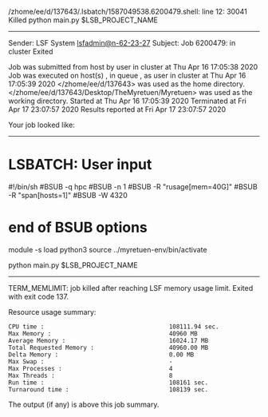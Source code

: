 /zhome/ee/d/137643/.lsbatch/1587049538.6200479.shell: line 12: 30041 Killed                  python main.py $LSB_PROJECT_NAME

------------------------------------------------------------
Sender: LSF System <lsfadmin@n-62-23-27>
Subject: Job 6200479: <NNAgent28000-IMP-sample-length10-hist10> in cluster <dcc> Exited

Job <NNAgent28000-IMP-sample-length10-hist10> was submitted from host <n-62-27-19> by user <s183905> in cluster <dcc> at Thu Apr 16 17:05:38 2020
Job was executed on host(s) <n-62-23-27>, in queue <hpc>, as user <s183905> in cluster <dcc> at Thu Apr 16 17:05:39 2020
</zhome/ee/d/137643> was used as the home directory.
</zhome/ee/d/137643/Desktop/TheMyretuen/Myretuen> was used as the working directory.
Started at Thu Apr 16 17:05:39 2020
Terminated at Fri Apr 17 23:07:57 2020
Results reported at Fri Apr 17 23:07:57 2020

Your job looked like:

------------------------------------------------------------
# LSBATCH: User input
#!/bin/sh
#BSUB -q hpc
#BSUB -n 1
#BSUB -R "rusage[mem=40G]"
#BSUB -R "span[hosts=1]"
#BSUB -W 4320
# end of BSUB options

module -s load python3
source ../myretuen-env/bin/activate

python main.py $LSB_PROJECT_NAME


------------------------------------------------------------

TERM_MEMLIMIT: job killed after reaching LSF memory usage limit.
Exited with exit code 137.

Resource usage summary:

    CPU time :                                   108111.94 sec.
    Max Memory :                                 40960 MB
    Average Memory :                             16024.17 MB
    Total Requested Memory :                     40960.00 MB
    Delta Memory :                               0.00 MB
    Max Swap :                                   -
    Max Processes :                              4
    Max Threads :                                8
    Run time :                                   108161 sec.
    Turnaround time :                            108139 sec.

The output (if any) is above this job summary.

